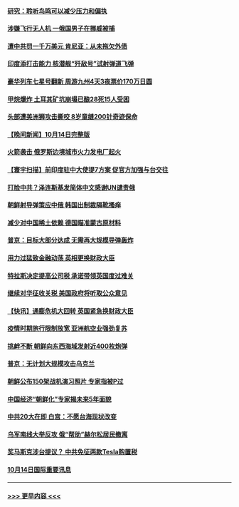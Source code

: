 #### [研究：聆听鸟鸣可以减少压力和偏执](../pages/prog202/a103552202.md?t=10152101) 
#### [涉嫌飞行无人机 一俄国男子在挪威被捕](../pages/prog202/a103552207.md?t=10152101) 
#### [遭中共罚一千万美元 肯尼亚：从未拖欠外债](../pages/prog202/a103552212.md?t=10152101) 
#### [印度添打击能力 核潜舰“歼敌号”试射弹道飞弹](../pages/prog202/a103552166.md?t=10152101) 
#### [豪华列车七星号翻新 周游九州4天3夜票价170万日圆](../pages/prog202/a103552155.md?t=10152101) 
#### [甲烷爆炸 土耳其矿坑崩塌已酿28死15人受困](../pages/prog202/a103552124.md?t=10152101) 
#### [头部遭美洲狮攻击撕咬 8岁童缝200针奇迹保命](../pages/prog202/a103552072.md?t=10152101) 
#### [【晚间新闻】10月14日完整版](../pages/prog202/a103551918.md?t=10152101) 
#### [火箭袭击 俄罗斯边境城市火力发电厂起火](../pages/prog202/a103552057.md?t=10152101) 
#### [【寰宇扫描】前印度驻中大使提7方案 促官方加强与台交往](../pages/prog202/a103551985.md?t=10152101) 
#### [打脸中共？泽连斯基发简体中文感谢UN谴责俄](../pages/prog202/a103551970.md?t=10152101) 
#### [朝鲜射导弹策应中俄 韩国出制裁隔靴搔痒](../pages/prog202/a103551810.md?t=10152101) 
#### [减少对中国稀土依赖 德国瞄准蒙古原材料](../pages/prog202/a103551806.md?t=10152101) 
#### [普京：目标大部分达成 无需再大规模导弹轰炸](../pages/prog202/a103551804.md?t=10152101) 
#### [用力过猛致金融动荡 英相更换财政大臣](../pages/prog202/a103551802.md?t=10152101) 
#### [特拉斯决定提高公司税 承诺带领英国度过难关](../pages/prog202/a103551702.md?t=10152101) 
#### [继续对华征收关税 美国政府将听取公众意见](../pages/prog202/a103551636.md?t=10152101) 
#### [【快讯】通膨危机大回转 英国紧急换财政大臣](../pages/prog202/a103551633.md?t=10152101) 
#### [疫情时期旅行限制放宽 亚洲航空业强劲复苏](../pages/prog202/a103551625.md?t=10152101) 
#### [挑衅不断 朝鲜向东西海域发射近400枚炮弹](../pages/prog202/a103551638.md?t=10152101) 
#### [普京：无计划大规模攻击乌克兰](../pages/prog202/a103551495.md?t=10152101) 
#### [朝鲜公布150架战机演习照片 专家指被P过](../pages/prog202/a103551336.md?t=10152101) 
#### [中国经济“朝鲜化”专家揭未来5年面貌](../pages/prog202/a103551471.md?t=10152101) 
#### [中共20大在即 白宫：不愿台海现状改变](../pages/prog202/a103551415.md?t=10152101) 
#### [乌军南线大举反攻 俄“帮助”赫尔松居民撤离](../pages/prog202/a103551314.md?t=10152101) 
#### [奖马斯克涉台提议？ 中共免征两款Tesla购置税](../pages/prog202/a103551343.md?t=10152101) 
#### [10月14日国际重要讯息](../pages/prog202/a103551286.md?t=10152101) 

----
#### [ >>> 更早内容 <<< ](../indexes/prog202-earlier.md)
